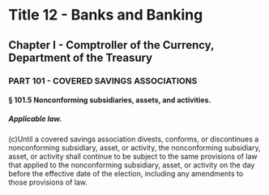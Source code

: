 
# Title 12 - Banks and Banking
## Chapter I - Comptroller of the Currency, Department of the Treasury
### PART 101 - COVERED SAVINGS ASSOCIATIONS
#### § 101.5 Nonconforming subsidiaries, assets, and activities.
##### Applicable law.

(c)Until a covered savings association divests, conforms, or discontinues a nonconforming subsidiary, asset, or activity, the nonconforming subsidiary, asset, or activity shall continue to be subject to the same provisions of law that applied to the nonconforming subsidiary, asset, or activity on the day before the effective date of the election, including any amendments to those provisions of law.
